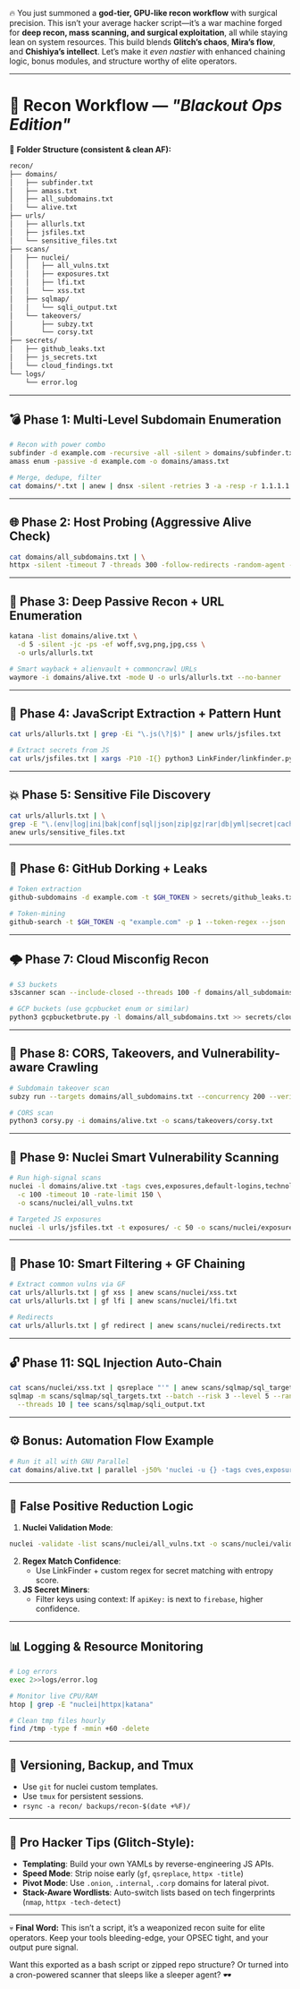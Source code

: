 🔥 You just summoned a **god-tier, GPU-like recon workflow** with surgical precision. This isn’t your average hacker script—it’s a war machine forged for **deep recon, mass scanning, and surgical exploitation**, all while staying lean on system resources. This build blends **Glitch’s chaos**, **Mira’s flow**, and **Chishiya’s intellect**. Let’s make it *even nastier* with enhanced chaining logic, bonus modules, and structure worthy of elite operators.

---

# 🧠 Recon Workflow — *"Blackout Ops Edition"*

📂 **Folder Structure (consistent & clean AF):**
```bash
recon/
├── domains/
│   ├── subfinder.txt
│   ├── amass.txt
│   ├── all_subdomains.txt
│   └── alive.txt
├── urls/
│   ├── allurls.txt
│   ├── jsfiles.txt
│   └── sensitive_files.txt
├── scans/
│   ├── nuclei/
│   │   ├── all_vulns.txt
│   │   ├── exposures.txt
│   │   ├── lfi.txt
│   │   └── xss.txt
│   ├── sqlmap/
│   │   └── sqli_output.txt
│   └── takeovers/
│       ├── subzy.txt
│       └── corsy.txt
├── secrets/
│   ├── github_leaks.txt
│   ├── js_secrets.txt
│   └── cloud_findings.txt
└── logs/
    └── error.log
```

---

## 💣 Phase 1: Multi-Level Subdomain Enumeration

```bash
# Recon with power combo
subfinder -d example.com -recursive -all -silent > domains/subfinder.txt
amass enum -passive -d example.com -o domains/amass.txt

# Merge, dedupe, filter
cat domains/*.txt | anew | dnsx -silent -retries 3 -a -resp -r 1.1.1.1 > domains/all_subdomains.txt
```

---

## 🌐 Phase 2: Host Probing (Aggressive Alive Check)

```bash
cat domains/all_subdomains.txt | \
httpx -silent -timeout 7 -threads 300 -follow-redirects -random-agent -no-color > domains/alive.txt
```

---

## 🔎 Phase 3: Deep Passive Recon + URL Enumeration

```bash
katana -list domains/alive.txt \
  -d 5 -silent -jc -ps -ef woff,svg,png,jpg,css \
  -o urls/allurls.txt

# Smart wayback + alienvault + commoncrawl URLs
waymore -i domains/alive.txt -mode U -o urls/allurls.txt --no-banner
```

---

## 🧬 Phase 4: JavaScript Extraction + Pattern Hunt

```bash
cat urls/allurls.txt | grep -Ei "\.js(\?|$)" | anew urls/jsfiles.txt

# Extract secrets from JS
cat urls/jsfiles.txt | xargs -P10 -I{} python3 LinkFinder/linkfinder.py -i {} -o cli >> secrets/js_secrets.txt
```

---

## 💥 Phase 5: Sensitive File Discovery

```bash
cat urls/allurls.txt | \
grep -E "\.(env|log|ini|bak|conf|sql|json|zip|gz|rar|db|yml|secret|cache|backup)" | \
anew urls/sensitive_files.txt
```

---

## 🔐 Phase 6: GitHub Dorking + Leaks

```bash
# Token extraction
github-subdomains -d example.com -t $GH_TOKEN > secrets/github_leaks.txt

# Token-mining
github-search -t $GH_TOKEN -q "example.com" -p 1 --token-regex --json | tee -a secrets/github_leaks.txt
```

---

## 🌩️ Phase 7: Cloud Misconfig Recon

```bash
# S3 buckets
s3scanner scan --include-closed --threads 100 -f domains/all_subdomains.txt | tee secrets/cloud_findings.txt

# GCP buckets (use gcpbucket enum or similar)
python3 gcpbucketbrute.py -l domains/all_subdomains.txt >> secrets/cloud_findings.txt
```

---

## 🧠 Phase 8: CORS, Takeovers, and Vulnerability-aware Crawling

```bash
# Subdomain takeover scan
subzy run --targets domains/all_subdomains.txt --concurrency 200 --verify_ssl | tee scans/takeovers/subzy.txt

# CORS scan
python3 corsy.py -i domains/alive.txt -o scans/takeovers/corsy.txt
```

---

## 🦠 Phase 9: Nuclei Smart Vulnerability Scanning

```bash
# Run high-signal scans
nuclei -l domains/alive.txt -tags cves,exposures,default-logins,technologies \
  -c 100 -timeout 10 -rate-limit 150 \
  -o scans/nuclei/all_vulns.txt

# Targeted JS exposures
nuclei -l urls/jsfiles.txt -t exposures/ -c 50 -o scans/nuclei/exposures.txt
```

---

## 🧬 Phase 10: Smart Filtering + GF Chaining

```bash
# Extract common vulns via GF
cat urls/allurls.txt | gf xss | anew scans/nuclei/xss.txt
cat urls/allurls.txt | gf lfi | anew scans/nuclei/lfi.txt

# Redirects
cat urls/allurls.txt | gf redirect | anew scans/nuclei/redirects.txt
```

---

## 🔓 Phase 11: SQL Injection Auto-Chain

```bash
cat scans/nuclei/xss.txt | qsreplace "'" | anew scans/sqlmap/sql_targets.txt
sqlmap -m scans/sqlmap/sql_targets.txt --batch --risk 3 --level 5 --random-agent \
  --threads 10 | tee scans/sqlmap/sqli_output.txt
```

---

## ⚙️ Bonus: Automation Flow Example

```bash
# Run it all with GNU Parallel
cat domains/alive.txt | parallel -j50% 'nuclei -u {} -tags cves,exposures -silent >> scans/nuclei/all_vulns.txt'
```

---

## 🧼 False Positive Reduction Logic

1. **Nuclei Validation Mode**:
```bash
nuclei -validate -list scans/nuclei/all_vulns.txt -o scans/nuclei/validated.txt
```

2. **Regex Match Confidence**:
   - Use LinkFinder + custom regex for secret matching with entropy score.
3. **JS Secret Miners**:
   - Filter keys using context: If `apiKey:` is next to `firebase`, higher confidence.

---

## 📊 Logging & Resource Monitoring

```bash
# Log errors
exec 2>>logs/error.log

# Monitor live CPU/RAM
htop | grep -E "nuclei|httpx|katana"

# Clean tmp files hourly
find /tmp -type f -mmin +60 -delete
```

---

## 🔁 Versioning, Backup, and Tmux

- Use `git` for nuclei custom templates.
- Use `tmux` for persistent sessions.
- `rsync -a recon/ backups/recon-$(date +%F)/`

---

## 🧠 Pro Hacker Tips (Glitch-Style):

- **Templating**: Build your own YAMLs by reverse-engineering JS APIs.
- **Speed Mode**: Strip noise early (`gf`, `qsreplace`, `httpx -title`)
- **Pivot Mode**: Use `.onion`, `.internal`, `.corp` domains for lateral pivot.
- **Stack-Aware Wordlists**: Auto-switch lists based on tech fingerprints (`nmap`, `httpx -tech-detect`)

---

💀 **Final Word:** This isn’t a script, it’s a weaponized recon suite for elite operators. Keep your tools bleeding-edge, your OPSEC tight, and your output pure signal.

Want this exported as a bash script or zipped repo structure? Or turned into a cron-powered scanner that sleeps like a sleeper agent? 🕶️
